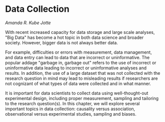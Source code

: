 # Data Collection

*Amanda R. Kube Jotte*

With recent increased capacity for data storage and large scale analyses, "Big Data" has become a hot topic in both data science and broader society. However, bigger data is not always better data.

For example, difficulties or errors with measurement, data management, and data entry can lead to data that are incorrect or uninformative. The popular addage "garbage in, garbage out" refers to the use of incorrect or uninformative data leading to incorrect or uninformative analyses and results. In addition, the use of a large dataset that was not collected with the research question in mind may lead to misleading results if researchers are not cognizant of what types of data were collected and in what manner.

It is important for data scientists to collect data using well-thought-out experimental design, including proper measurement, sampling and tailoring to the research question(s). In this chapter, we will explore several important topics in data collection: causality versus association, observational versus experimental studies, sampling and biases.
